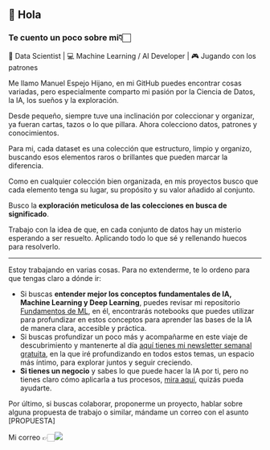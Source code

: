 ## 👋 Hola

### Te cuento un poco sobre mi👇🏻​

🧠 Data Scientist | 💻 Machine Learning / AI Developer | 🎮 Jugando con los patrones

Me llamo Manuel Espejo Hijano, en mi GitHub puedes encontrar cosas variadas, pero especialmente comparto mi pasión por la Ciencia de Datos, la IA, los sueños y la exploración.

Desde pequeño, siempre tuve una inclinación por coleccionar y organizar, ya fueran cartas, tazos o lo que pillara. Ahora colecciono datos, patrones y conocimientos.

Para mi, cada dataset es una colección que estructuro, limpio y organizo, buscando esos elementos raros o brillantes que pueden marcar la diferencia.

Como en cualquier colección bien organizada, en mis proyectos busco que cada elemento tenga su lugar, su propósito y su valor añadido al conjunto.

Busco la **exploración meticulosa de las colecciones en busca de significado**.

Trabajo con la idea de que, en cada conjunto de datos hay un misterio esperando a ser resuelto. Aplicando todo lo que sé y rellenando huecos para resolverlo.

---

Estoy trabajando en varias cosas. Para no extenderme, te lo ordeno para que tengas claro a dónde ir:

- Si buscas **entender mejor los conceptos fundamentales de IA, Machine Learning y Deep Learning**, puedes revisar mi repositorio [Fundamentos de ML](https://github.com/ManuelEspejo/Fundamentos-Machine-Learning), en él, encontrarás notebooks que puedes utilizar para profundizar en estos conceptos para aprender las bases de la IA de manera clara, accesible y práctica.
- Si buscas profundizar un poco más y acompañarme en este viaje de descubrimiento y mantenerte al día [aquí tienes mi newsletter semanal gratuita](https://buttondown.com/Manuel%20E.H.), en la que iré profundizando en todos estos temas, un espacio más íntimo, para explorar juntos y seguir creciendo.
- **Si tienes un negocio** y sabes lo que puede hacer la IA por ti, pero no tienes claro cómo aplicarla a tus procesos, [mira aquí](https://www.manuelespejo.com/), quizás pueda ayudarte.

Por último, si buscas colaborar, proponerme un proyecto, hablar sobre alguna propuesta de trabajo o similar, mándame un correo con el asunto [PROPUESTA]

Mi correo 👉🏻​ <a href="mailto:manuelesph@gmail.com?subject=Hello%20Manuel%20From%20Github"><img src="https://img.shields.io/badge/manuelesph@gmail.com-EA4335?style=social&logo=gmail&labelColor=101010" /></a>
